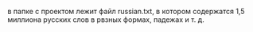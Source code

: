 в папке с проектом лежит файл russian.txt, в котором содержатся 1,5 миллиона русских слов в рвзных формах, падежах и т. д.
